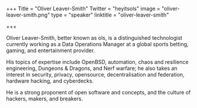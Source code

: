+++
Title = "Oliver Leaver-Smith"
Twitter = "heyitsols"
image = "oliver-leaver-smith.png"
type = "speaker"
linktitle = "oliver-leaver-smith"

+++

Oliver Leaver-Smith, better known as ols, is a distinguished technologist currently working as a Data Operations Manager at a global sports betting, gaming, and entertainment provider.

His topics of expertise include OpenBSD, automation, chaos and resilience engineering, Dungeons & Dragons, and Nerf warfare; he also takes an interest in security, privacy, opensource, decentralisation and federation, hardware hacking, and cyberdecks.

He is a strong proponent of open software and concepts, and the culture of hackers, makers, and breakers.